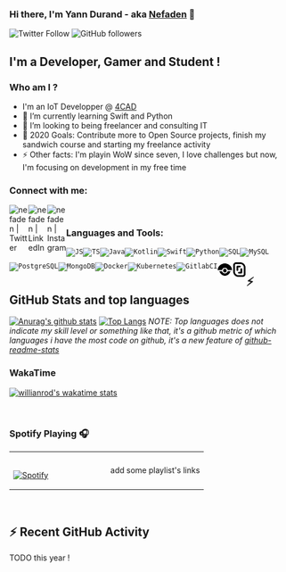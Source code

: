 ### Hi there, I'm Yann Durand - aka [Nefaden][website] 👋

![Twitter Follow](https://img.shields.io/twitter/follow/YannDurand11?color=blue&logo=twitter&style=for-the-badge)
![GitHub followers](https://img.shields.io/github/followers/nefaden?color=blue&logo=github&style=for-the-badge)

## I'm a Developer, Gamer and Student !
### Who am I ?
- I'm an IoT Developper @ [4CAD][4CAD]
- 🌱  I’m currently learning Swift  and Python
- 👯  I’m looking to being freelancer and consulting IT
- 🥅  2020 Goals: Contribute more to Open Source projects, finish my sandwich course and starting my freelance activity
- ⚡ Other facts: I'm playin WoW since seven, I love challenges but now, I'm focusing on development in my free time

### Connect with me:

[<img width="34px" align="left" alt="nefaden | Twitter" width="22px" src="https://img.icons8.com/fluent/48/000000/twitter.png" />][twitter]
[<img width="34px" align="left" alt="nefaden | LinkedIn" width="22px" src="https://img.icons8.com/cute-clipart/64/000000/linkedin.png" />][linkedin]
[<img width="34px" align="left" alt="nefaden | Instagram" width="22px" src="https://img.icons8.com/cute-clipart/64/000000/instagram-new.png" />][instagram]
<!-- discord: <img src="https://img.icons8.com/fluent/48/000000/discord-logo.png"/>
slack : <img src="https://img.icons8.com/color/48/000000/slack-new.png"/> -->
<br />

### Languages and Tools:
<code><img align="left" alt="JS" height="26" src="https://img.icons8.com/color/48/000000/javascript.png"/></code>
<code><img align="left" alt="TS" height="26" src="https://img.icons8.com/color/48/000000/typescript.png"/></code>
<code><img align="left" alt="Java" height="26" src="https://img.icons8.com/color/48/000000/java-coffee-cup-logo.png"/></code>
<code><img align="left" alt="Kotlin" height="26" src="https://img.icons8.com/color/48/000000/kotlin.png"/></code>
<code><img align="left" alt="Swift" height="26" src="https://img.icons8.com/fluent/48/000000/swift.png"/></code>
<code><img align="left" alt="Python" height="26" src="https://img.icons8.com/color/48/000000/python.png"/></code>
<code><img align="left" alt="SQL" height="26" src="https://img.icons8.com/nolan/64/sql.png"/></code>
<code><img align="left" alt="MySQL" height="26" src="https://img.icons8.com/color/48/000000/mysql.png"/></code>
<code><img align="left" alt="PostgreSQL" height="26" src="https://img.icons8.com/color/48/000000/postgreesql.png"/></code>
<code><img align="left" alt="MongoDB" height="26" src="https://img.icons8.com/color/48/000000/mongodb.png"/></code>
<code><img align="left" alt="Docker" height="26" src="https://img.icons8.com/color/48/000000/docker.png"/></code>
<code><img align="left" alt="Kubernetes" height="26" src="https://img.icons8.com/color/48/000000/kubernetes.png"/></code>
<code><img align="left" alt="GitlabCI" height="26" src="https://img.icons8.com/color/48/000000/gitlab.png"/></code>
<code><img align="left" alt="DroneCI" height="26" src="./assets/tools/drone.svg"/></code>
<code><img align="left" alt="Scaleway" height="26" src="./assets/tools/scaleway.svg"/></code>

<br />


## :zap: GitHub Stats and top languages

[![Anurag's github stats](https://github-readme-stats.vercel.app/api?username=nefaden&count_private=true&show_icons=true&theme=tokyonight)](https://github.com/anuraghazra/github-readme-stats)
[![Top Langs](https://github-readme-stats.vercel.app/api/top-langs/?username=nefaden&layout=compact&theme=tokyonight)](https://github.com/anuraghazra/github-readme-stats)
*NOTE: Top languages does not indicate my skill level or something like that, it's a github metric of which languages i have the most code on github, it's a new feature of [github-readme-stats](https://github.com/anuraghazra/github-readme-stats)*

### WakaTime

[![willianrod's wakatime stats](https://github-readme-stats.vercel.app/api/wakatime?username=nefaden&theme=tokyonight)](https://github.com/anuraghazra/github-readme-stats)

<br />

### Spotify Playing 🎧

<table width="100%"> 
  <tr>
  <td width="50%">
      
&nbsp; <br> [![Spotify](https://novatorem.vercel.app/api/spotify)](https://open.spotify.com/user/omnitenebris)

  </td>
  <td>
    add some playlist's links
  </td>
</table>

[//]: <> (The `&nbsp;` is to have Aphelion take up more space)

<br />

## :zap: Recent GitHub Activity
  
<!--START_SECTION:activity-->
TODO this year !
<!--END_SECTION:activity-->

<br />

[4CAD]: https://www.4cadgroup.com/
[twitter]: https://twitter.com/YannDurand11 
[instagram]: https://www.instagram.com/nefa_yann/ 
[linkedin]: https://www.linkedin.com/in/yann-durand-12456212a/ 
[discord]: https://
[slack]: https://
[youtube]: https://
[website]: https://nefaden.github.io/
